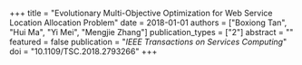 +++
title = "Evolutionary Multi-Objective Optimization for Web Service Location Allocation Problem"
date = 2018-01-01
authors = ["Boxiong Tan", "Hui Ma", "Yi Mei", "Mengjie Zhang"]
publication_types = ["2"]
abstract = ""
featured = false
publication = "*IEEE Transactions on Services Computing*"
doi = "10.1109/TSC.2018.2793266"
+++

